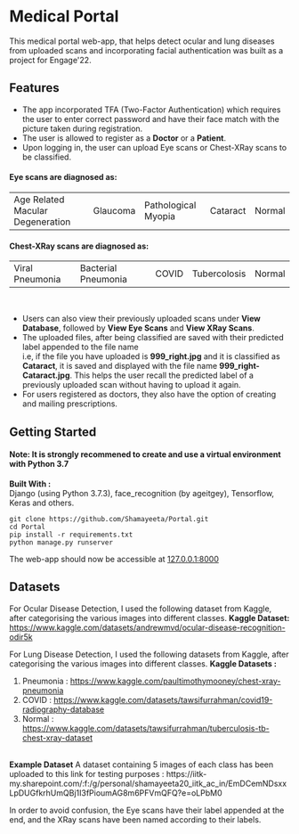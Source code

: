 # Medical Portal
This medical portal web-app, that helps detect ocular and lung diseases from uploaded scans and incorporating facial authentication was built as a project for Engage'22.
## Features
- The app incorporated TFA (Two-Factor Authentication) which requires the user to enter correct password and have their face match with the picture taken during registration.
- The user is allowed to register as a <b>Doctor</b> or a <b>Patient</b>.
- Upon logging in, the user can upload Eye scans or Chest-XRay scans to be classified. <br>
#### Eye scans are diagnosed as:
 <table><tr><td>Age Related Macular Degeneration</td><td>Glaucoma</td><td>Pathological Myopia<td>Cataract</td><td>Normal</td></tr></table>
 
#### Chest-XRay scans are diagnosed as:
 <table><tr><td>Viral Pneumonia</td><td>Bacterial Pneumonia</td><td>COVID<td> Tubercolosis</td><td>Normal</td></tr></table><br>

- Users can also view their previously uploaded scans under <b>View Database</b>, followed by <b>View Eye Scans</b> and <b>View XRay Scans</b>. 
- The uploaded files, after being classified are saved with their predicted label appended to the file name<br> i.e, if the file you have uploaded is <b>999_right.jpg</b> and it is classified as <b>Cataract</b>, it is saved and displayed with the file name <b>999_right-Cataract.jpg</b>. This helps the user recall the predicted label of a previously uploaded scan without having to upload it again.
- For users registered as doctors, they also have the option of creating and mailing prescriptions.
## Getting Started
#### Note:  It is strongly recommened to create and use a virtual environment with Python 3.7
<b>Built With :</b> <br>Django (using Python 3.7.3), face_recognition (by ageitgey), Tensorflow, Keras and others.
<br>
```shell
git clone https://github.com/Shamayeeta/Portal.git
cd Portal
pip install -r requirements.txt
python manage.py runserver
```
The web-app should now be accessible at <a href="127.0.0.1:8000">127.0.0.1:8000</a>
## Datasets 
 For Ocular Disease Detection, I used the following dataset from Kaggle, after categorising the various images into  different classes. 
<b>Kaggle Dataset:</b><a> https://www.kaggle.com/datasets/andrewmvd/ocular-disease-recognition-odir5k</a>


 For Lung Disease Detection, I used the following datasets from Kaggle, after categorising the various images into  different classes. 
<b>Kaggle Datasets :</b>
 1. Pneumonia :<a> https://www.kaggle.com/paultimothymooney/chest-xray-pneumonia</a>
 2. COVID : <a> https://www.kaggle.com/datasets/tawsifurrahman/covid19-radiography-database</a>
 3.  Normal :<a> https://www.kaggle.com/datasets/tawsifurrahman/tuberculosis-tb-chest-xray-dataset</a>
 <br>
<b>Example Dataset</b>
A dataset containing 5 images of each class has been uploaded to this link for testing purposes : 
<a>https://iitk-my.sharepoint.com/:f:/g/personal/shamayeeta20_iitk_ac_in/EmDCemNDsxxLpDUGfkrhUmQBj1I3fPioumAG8m6PFVmQFQ?e=oLPbM0</a>

In order to avoid confusion, the Eye scans have their label appended at the end, and the XRay scans have been named according to their labels.
